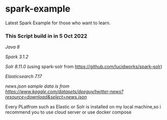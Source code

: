 # spark-example
Latest Spark Example for those who want to learn.
### This Script build in in 5 Oct 2022

*Java 8*

*Spark 3.1.2*

*Solr 8.11.0* (using spark-solr from https://github.com/lucidworks/spark-solr)

*Elasticsearch 7.17*

*news.json sample data is from https://www.kaggle.com/datasets/deeguy/twitter-news?resource=download&select=news.json*

Every PLatfrom such as Elastic or Solr is installed on my local machine,so i recommend you to use cloud server or use docker compose
